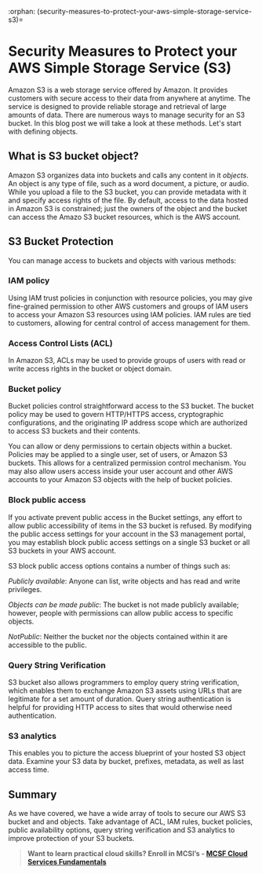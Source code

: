 :orphan:
(security-measures-to-protect-your-aws-simple-storage-service-s3)=
# Security Measures to Protect your AWS Simple Storage Service (S3)
 

Amazon S3 is a web storage service offered by Amazon. It provides customers with secure access to their data from anywhere at anytime. The service is designed to provide reliable storage and retrieval of large amounts of data. There are numerous ways to manage security for an S3 bucket. In this blog post we will take a look at these methods. Let's start with defining objects.

## What is S3 bucket object?

Amazon S3 organizes data into buckets and calls any content in it _objects_. An object is any type of file, such as a word document, a picture, or audio. While you upload a file to the S3 bucket, you can provide metadata with it and specify access rights of the file.
By default, access to the data hosted in Amazon S3 is constrained; just the owners of the object and the bucket can access the Amazo S3 bucket resources, which is the AWS account.

## S3 Bucket Protection

You can manage access to buckets and objects with various methods:

### IAM policy

Using IAM trust policies in conjunction with resource policies, you may give fine-grained permission to other AWS customers and groups of IAM users to access your Amazon S3 resources using IAM policies. IAM rules are tied to customers, allowing for central control of access management for them.

### Access Control Lists (ACL)

In Amazon S3, ACLs may be used to provide groups of users with read or write access rights in the bucket or object domain.

### Bucket policy

Bucket policies control straightforward access to the S3 bucket. The bucket policy may be used to govern HTTP/HTTPS access, cryptographic configurations, and the originating IP address scope which are authorized to access S3 buckets and their contents.

You can allow or deny permissions to certain objects within a bucket. Policies may be applied to a single user, set of users, or Amazon S3 buckets. This allows for a centralized permission control mechanism. You may also allow users access inside your user account and other AWS accounts to your Amazon S3 objects with the help of bucket policies.

### Block public access

If you activate prevent public access in the Bucket settings, any effort to allow public accessibility of items in the S3 bucket is refused. By modifying the public access settings for your account in the S3 management portal, you may establish block public access settings on a single S3 bucket or all S3 buckets in your AWS account.

S3 block public access options contains a number of things such as:

_Publicly available_: Anyone can list, write objects and has read and write privileges.

_Objects can be made public_: The bucket is not made publicly available; however, people with permissions can allow public access to specific objects.

_NotPublic_: Neither the bucket nor the objects contained within it are accessible to the public.

### Query String Verification

S3 bucket also allows programmers to employ query string verification, which enables them to exchange Amazon S3 assets using URLs that are legitimate for a set amount of duration. Query string authentication is helpful for providing HTTP access to sites that would otherwise need authentication.

### S3 analytics

This enables you to picture the access blueprint of your hosted S3 object data. Examine your S3 data by bucket, prefixes, metadata, as well as last access time.

## Summary

As we have covered, we have a wide array of tools to secure our AWS S3 bucket and and objects. Take advantage of ACL, IAM rules, bucket policies, public availability options, query string verification and S3 analytics to improve protection of your S3 buckets.

> **Want to learn practical cloud skills? Enroll in MCSI’s - [MCSF Cloud Services Fundamentals ](https://www.mosse-institute.com/certifications/mcsf-cloud-services-fundamentals.html)**